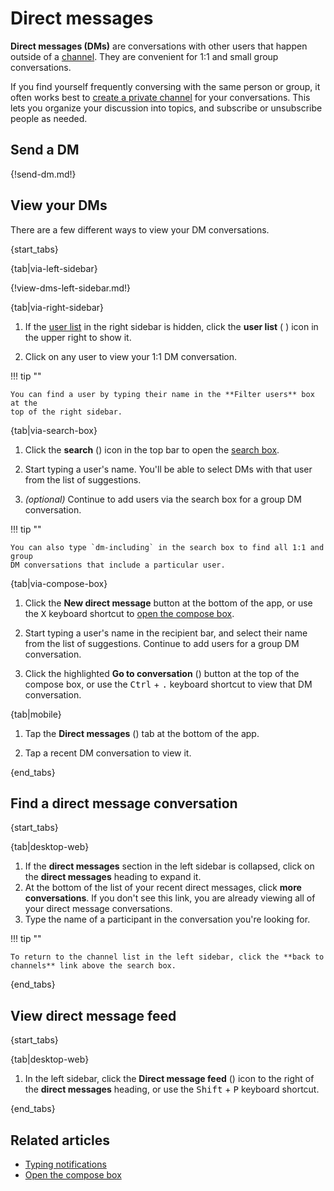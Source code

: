 # Direct messages

**Direct messages (DMs)** are conversations with other users that happen outside
of a [channel](/help/introduction-to-channels). They are convenient for 1:1 and
small group conversations.

If you find yourself frequently conversing with the same person or group, it
often works best to [create a private channel](/help/create-a-channel) for your
conversations. This lets you organize your discussion into topics, and subscribe
or unsubscribe people as needed.

## Send a DM

{!send-dm.md!}

## View your DMs

There are a few different ways to view your DM conversations.

{start_tabs}

{tab|via-left-sidebar}

{!view-dms-left-sidebar.md!}

{tab|via-right-sidebar}

1. If the [user list](/help/user-list) in the right sidebar is hidden, click the
   **user list** (<i class="zulip-icon zulip-icon-user-list"></i> ) icon in
   the upper right to show it.

1. Click on any user to view your 1:1 DM conversation.

!!! tip ""

    You can find a user by typing their name in the **Filter users** box at the
    top of the right sidebar.

{tab|via-search-box}

1. Click the **search** (<i class="search_icon zulip-icon
   zulip-icon-search"></i>) icon in the top bar to open the [search
   box](/help/search-for-messages).

1. Start typing a user's name. You'll be able to select DMs with that user
   from the list of suggestions.

1. *(optional)* Continue to add users via the search box for a group DM
   conversation.

!!! tip ""

    You can also type `dm-including` in the search box to find all 1:1 and group
    DM conversations that include a particular user.

{tab|via-compose-box}

1. Click the **New direct message** button at the bottom of the app, or use the
   <kbd>X</kbd> keyboard shortcut to [open the compose box](/help/open-the-compose-box).

1. Start typing a user's name in the recipient bar, and select their name from
   the list of suggestions. Continue to add users for a group DM conversation.

1. Click the highlighted **Go to conversation** (<i class="zulip-icon
   zulip-icon-chevron-right"></i>) button at the top of the compose box, or use
   the <kbd>Ctrl</kbd> + <kbd>.</kbd> keyboard shortcut to view that DM
   conversation.

{tab|mobile}

1. Tap the **Direct messages**
   (<i class="zulip-icon zulip-icon-user mobile-help"></i>) tab at the
   bottom of the app.

1. Tap a recent DM conversation to view it.

{end_tabs}

## Find a direct message conversation

{start_tabs}

{tab|desktop-web}

1. If the **direct messages** section in the left sidebar is collapsed, click on
   the **direct messages** heading to expand it.
1. At the bottom of the list of your recent direct messages, click **more
   conversations**. If you don't see this link, you are already viewing all of
   your direct message conversations.
1. Type the name of a participant in the conversation you're looking for.

!!! tip ""

    To return to the channel list in the left sidebar, click the **back to
    channels** link above the search box.

{end_tabs}

## View direct message feed

{start_tabs}

{tab|desktop-web}

1. In the left sidebar, click the **Direct message feed**
   (<i class="zulip-icon zulip-icon-all-messages"></i>) icon to the right of the
   **direct messages** heading, or use the <kbd>Shift</kbd> + <kbd>P</kbd>
   keyboard shortcut.

{end_tabs}


## Related articles

* [Typing notifications](/help/typing-notifications)
* [Open the compose box](/help/open-the-compose-box)
